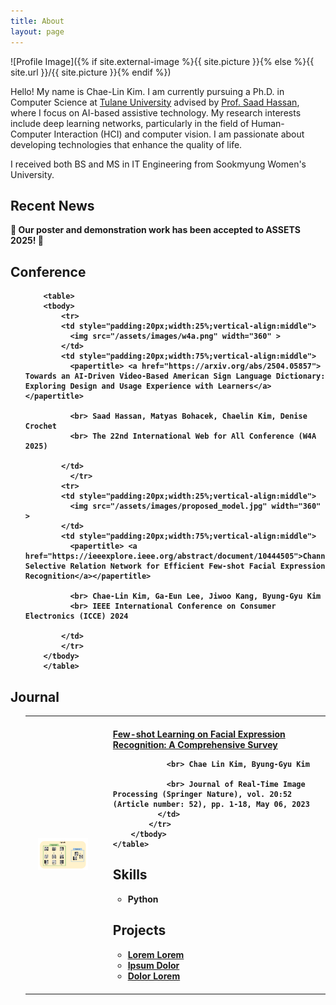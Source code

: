 ```yaml
---
title: About
layout: page
---
```

![Profile Image]({% if site.external-image %}{{ site.picture }}{% else %}{{ site.url }}/{{ site.picture }}{% endif %})

<p> Hello! My name is Chae-Lin Kim.
I am currently pursuing a Ph.D. in Computer Science at <a href="https://sse.tulane.edu/">Tulane University</a> advised by <a href="https://saadh.info/">Prof. Saad Hassan</a>, where I focus on AI-based assistive technology. My research interests include deep learning networks, particularly in the field of Human-Computer Interaction (HCI) and computer vision. I am passionate about developing technologies that enhance the quality of life.</p>

<p>I received both BS and MS in IT Engineering from Sookmyung Women's University.</p> 

<h2>Recent News</h2>
  <b>🎉 Our poster and demonstration work has been accepted to <b>ASSETS 2025</b>! 🎉

	  
<h2>Conference</h2>
<ul class="conference">

        <table>
		<tbody>
  			<tr>
			<td style="padding:20px;width:25%;vertical-align:middle">
			  <img src="/assets/images/w4a.png" width="360" >
			</td>
			<td style="padding:20px;width:75%;vertical-align:middle">
			  <papertitle> <a href="https://arxiv.org/abs/2504.05857"> Towards an AI-Driven Video-Based American Sign Language Dictionary: Exploring Design and Usage Experience with Learners</a></papertitle>
			  	
			  <br> Saad Hassan, Matyas Bohacek, Chaelin Kim, Denise Crochet
			  <br> The 22nd International Web for All Conference (W4A 2025)

			</td>
			  </tr>    
  			<tr>
			<td style="padding:20px;width:25%;vertical-align:middle">
			  <img src="/assets/images/proposed_model.jpg" width="360" >
			</td>
			<td style="padding:20px;width:75%;vertical-align:middle">
			  <papertitle> <a href="https://ieeexplore.ieee.org/abstract/document/10444505">Channel Selective Relation Network for Efficient Few-shot Facial Expression Recognition</a></papertitle>
			 	
			  <br> Chae-Lin Kim, Ga-Eun Lee, Jiwoo Kang, Byung-Gyu Kim
			  <br> IEEE International Conference on Consumer Electronics (ICCE) 2024

			</td>
			</tr>   
		</tbody>
        </table>



</ul>

<h2>Journal</h2>
<ul class="journal">
        <table>
		<tbody>
			<tr>
			  <td style="padding:20px;width:25%;vertical-align:middle">
				<img src="/assets/images/survey_fer.png" width="360" >
			  </td>
			  <td style="padding:20px;width:75%;vertical-align:middle">
				<papertitle><a href="https://link.springer.com/article/10.1007/s11554-023-01310-x">Few-shot Learning on Facial Expression Recognition: A Comprehensive Survey</a></papertitle>
				
				<br> Chae Lin Kim, Byung-Gyu Kim

		        <br> Journal of Real-Time Image Processing (Springer Nature), vol. 20:52 (Article number: 52), pp. 1-18, May 06, 2023
			  </td>
			</tr>          
		</tbody>
 	</table>

</ul>


<h2>Skills</h2>
<ul class="skills">
	<li>Python</li>
</ul>

<h2>Projects</h2>

<ul>
	<li><a href="https://github.com/">Lorem Lorem</a></li>
	<li><a href="https://github.com/">Ipsum Dolor</a></li>
	<li><a href="https://github.com/">Dolor Lorem</a></li>
</ul>

